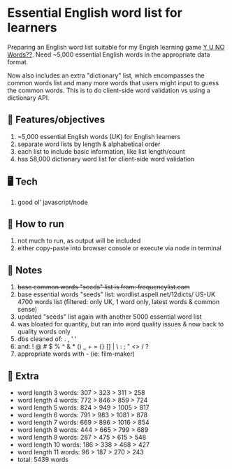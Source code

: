 # Essential English word list for learners

Preparing an English word list suitable for my Engish learning game [Y U NO Words??](https://yunowords.com/). Need ~5,000 essential English words in the appropriate data format.

Now also includes an extra "dictionary" list, which encompasses the common words list and many more words that users might input to guess the common words. This is to do client-side word validation vs using a dictionary API.

## 🏁 Features/objectives

1. ~5,000 essential English words (UK) for English learners
2. separate word lists by length & alphabetical order
3. each list to include basic information, like list length/count
4. has 58,000 dictionary word list for client-side word validation

## 🖥️ Tech

1. good ol' javascript/node

## 🚀 How to run

1. not much to run, as output will be included
2. either copy-paste into browser console or execute via node in terminal

## 📝 Notes

1. ~~base common words "seeds" list is from: frequencylist.com~~
2. base essential words "seeds" list: wordlist.aspell.net/12dicts/ US-UK 4700 words list (filtered: only UK, 1 word only, latest words & common sense)
3. updated "seeds" list again with another 5000 essential word list
4. was bloated for quantity, but ran into word quality issues & now back to quality words only
5. dbs cleaned of: . , ' ’
6. and: ! @ # $ % ^ & \* () \_ + = {} [] | \ : ; " <> / ?
7. appropriate words with - (ie: film-maker)

## 📝 Extra

- word length 3 words: 307 > 323 > 311 > 258
- word length 4 words: 772 > 846 > 859 > 724
- word length 5 words: 824 > 949 > 1005 > 817
- word length 6 words: 791 > 983 > 1081 > 878
- word length 7 words: 669 > 896 > 1016 > 854
- word length 8 words: 444 > 665 > 799 > 689
- word length 9 words: 287 > 475 > 615 > 548
- word length 10 words: 186 > 338 > 468 > 427
- word length 11 words: 96 > 187 > 270 > 243
- total: 5439 words
